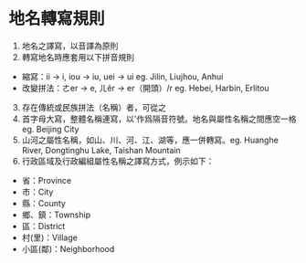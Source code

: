 # 地名轉寫規則
1. 地名之譯寫，以音譯為原則
2. 轉寫地名時應套用以下拼音規則
* 縮寫：ii -> i, iou -> iu, uei -> ui eg. Jilin, Liujhou, Anhui
* 改變拼法：ㄜer -> e, ㄦêr -> er（開頭）/r eg. Hebei, Harbin, Erlitou
3. 存在傳統或民族拼法（名稱）者，可從之
4. 首字母大寫，整體名稱連寫，以'作爲隔音符號。地名與屬性名稱之間應空一格 eg. Beijing City
5. 山河之屬性名稱，如山、川、河、江、湖等，應一併轉寫。eg. Huanghe River, Dongtinghu Lake, Taishan Mountain
6. 行政區域及行政編組屬性名稱之譯寫方式，例示如下：
* 省：Province
* 市：City* 縣：County* 鄉、鎮：Township
* 區：District
* 村(里)：Village
* 小區(鄰)：Neighborhood